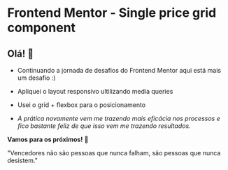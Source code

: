# Frontend Mentor - Single price grid component

## Olá! 👋

- Continuando a jornada de desafios do Frontend Mentor aqui está mais um desafio :)
- Apliquei o layout responsivo ultilizando media queries
- Usei o grid + flexbox para o posicionamento

- *A prática novamente vem me trazendo mais eficácia nos processos e fico bastante feliz de que isso vem me trazendo resultados.*

**Vamos para os próximos!** 🚀

"Vencedores não são pessoas que nunca falham, são pessoas que nunca desistem."
